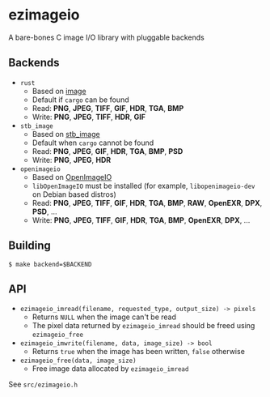 # ezimageio

A bare-bones C image I/O library with pluggable backends

## Backends

- `rust`
  * Based on [image](https://github.com/PistonDevelopers/image)
  * Default if `cargo` can be found
  * Read: **PNG**, **JPEG**, **TIFF**, **GIF**, **HDR**, **TGA**, **BMP**
  * Write: **PNG**, **JPEG**, **TIFF**, **HDR**, **GIF**
- `stb_image`
  * Based on [stb_image](https://github.com/nothings/stb)
  * Default when `cargo` cannot be found
  * Read: **PNG**, **JPEG**, **GIF**, **HDR**, **TGA**, **BMP**, **PSD**
  * Write: **PNG**, **JPEG**, **HDR**
- `openimageio`
  * Based on [OpenImageIO](https://github.com/OpenImageIO/oiio)
  * `libOpenImageIO` must be installed (for example, `libopenimageio-dev` on Debian based distros)
  * Read: **PNG**, **JPEG**, **TIFF**, **GIF**, **HDR**, **TGA**, **BMP**, **RAW**, **OpenEXR**, **DPX**, **PSD**, ...
  * Write: **PNG**, **JPEG**, **TIFF**, **GIF**, **HDR**, **TGA**, **BMP**, **OpenEXR**, **DPX**, ...

## Building

```shell
$ make backend=$BACKEND
```

## API

- `ezimageio_imread(filename, requested_type, output_size) -> pixels`
  * Returns `NULL` when the image can't be read
  * The pixel data returned by `ezimageio_imread` should be freed using `ezimageio_free`
- `ezimageio_imwrite(filename, data, image_size) -> bool`
  * Returns `true` when the image has been written, `false` otherwise
- `ezimageio_free(data, image_size)`
  * Free image data allocated by `ezimageio_imread`

See `src/ezimageio.h`
